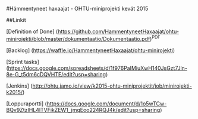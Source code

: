 ﻿#Hämmentyneet haxaajat - OHTU-miniprojekti kevät 2015

##Linkit

[Definition of Done] (https://github.com/HammentyneetHaxaajat/ohtu-minirojekti/blob/master/dokumentaatio/Dokumentaatio.pdf)<sup>PDF</sup>

[Backlog] (https://waffle.io/HammentyneetHaxaajat/ohtu-minirojekti)

[Sprint tasks] (https://docs.google.com/spreadsheets/d/1f976PaIMiuXwH140JsGzt7Jln-8e-G_t5dm6cDQVHTE/edit?usp=sharing)

[Jenkins] (http://ohtu.jamo.io/view/k2015-ohtu-miniprojektit/job/minirojekti-k2015/)

[Loppuraportti] (https://docs.google.com/document/d/1o5wTCw-BQv9ZtzIHL4lTVFikZEW1_jmqEoo224RQJ4k/edit?usp=sharing)
